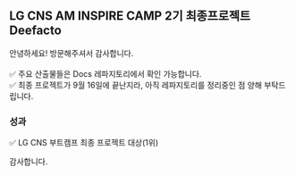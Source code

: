 ## LG CNS AM INSPIRE CAMP 2기 최종프로젝트 Deefacto

안녕하세요! 방문해주셔서 감사합니다. <br><br>
✅ 주요 산출물들은 Docs 레파지토리에서 확인 가능합니다. <br>
✅ 최종 프로젝트가 9월 16일에 끝난지라, 아직 레파지토리를 정리중인 점 양해 부탁드립니다.


### 성과

✅ LG CNS 부트캠프 최종 프로젝트 대상(1위)

감사합니다.

<!--

**Here are some ideas to get you started:**

🙋‍♀️ A short introduction - what is your organization all about?
🌈 Contribution guidelines - how can the community get involved?
👩‍💻 Useful resources - where can the community find your docs? Is there anything else the community should know?
🍿 Fun facts - what does your team eat for breakfast?
🧙 Remember, you can do mighty things with the power of [Markdown](https://docs.github.com/github/writing-on-github/getting-started-with-writing-and-formatting-on-github/basic-writing-and-formatting-syntax)
-->
